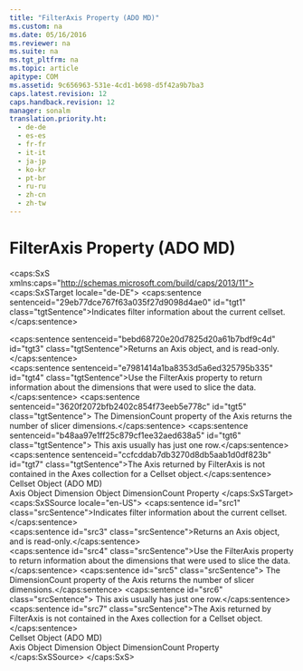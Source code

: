 ```yaml
---
title: "FilterAxis Property (ADO MD)"
ms.custom: na
ms.date: 05/16/2016
ms.reviewer: na
ms.suite: na
ms.tgt_pltfrm: na
ms.topic: article
apitype: COM
ms.assetid: 9c656963-531e-4cd1-b698-d5f42a9b7ba3
caps.latest.revision: 12
caps.handback.revision: 12
manager: sonalm
translation.priority.ht: 
  - de-de
  - es-es
  - fr-fr
  - it-it
  - ja-jp
  - ko-kr
  - pt-br
  - ru-ru
  - zh-cn
  - zh-tw
---
```

# FilterAxis Property (ADO MD)
<?xml version="1.0" encoding="utf-8"?>
<caps:SxS xmlns:caps="http://schemas.microsoft.com/build/caps/2013/11">
  <caps:SxSTarget locale="de-DE">
    <developerReferenceWithoutSyntaxDocument xsi:schemaLocation="http://ddue.schemas.microsoft.com/authoring/2003/5 http://dduestorage.blob.core.windows.net/ddueschema/developer.xsd" xmlns="http://ddue.schemas.microsoft.com/authoring/2003/5" xmlns:xlink="http://www.w3.org/1999/xlink" xmlns:xsi="http://www.w3.org/2001/XMLSchema-instance">
      <introduction>
        <para>
          <caps:sentence sentenceid="29eb77dce767f63a035f27d9098d4ae0" id="tgt1" class="tgtSentence">Indicates filter information about the current <legacyLink xlink:href="5e2452c0-cac0-49b2-8099-836c35794d50">cellset</legacyLink>.</caps:sentence>
        </para>
      </introduction>
      <section>
        <title>
          <caps:sentence sentenceid="4d354fa601a7e22a163f41084b5a0b77" id="tgt2" class="tgtSentence">Return Values</caps:sentence>
        </title>
        <content>
          <para>
            <caps:sentence sentenceid="bebd68720e20d7825d20a61b7bdf9c4d" id="tgt3" class="tgtSentence">Returns an <legacyLink xlink:href="5f498c9a-b1e7-4e6e-9ae6-71eadaf9aada">Axis</legacyLink> object, and is read-only.</caps:sentence>
          </para>
        </content>
      </section>
      <languageReferenceRemarks>
        <content>
          <para>
            <caps:sentence sentenceid="e7981414a1ba8353d5a6ed325795b335" id="tgt4" class="tgtSentence">Use the <unmanagedCodeEntityReference>FilterAxis</unmanagedCodeEntityReference> property to return information about the dimensions that were used to slice the data.</caps:sentence>
            <caps:sentence sentenceid="3620f2072bfb2402c854f73eeb5e778c" id="tgt5" class="tgtSentence"> The <legacyLink xlink:href="87929cbc-9c38-491a-8616-62d45c51e299">DimensionCount</legacyLink> property of the <unmanagedCodeEntityReference>Axis</unmanagedCodeEntityReference> returns the number of slicer dimensions.</caps:sentence>
            <caps:sentence sentenceid="b48aa97e1ff25c879cf1ee32aed638a5" id="tgt6" class="tgtSentence"> This axis usually has just one row.</caps:sentence>
          </para>
          <para>
            <caps:sentence sentenceid="ccfcddab7db3270d8db5aab1d0df823b" id="tgt7" class="tgtSentence">The <unmanagedCodeEntityReference>Axis</unmanagedCodeEntityReference> returned by <unmanagedCodeEntityReference>FilterAxis</unmanagedCodeEntityReference> is not contained in the <legacyLink xlink:href="072fb21a-ec0f-4b02-9022-1cef3ad4bfff">Axes</legacyLink> collection for a <legacyLink xlink:href="5e2452c0-cac0-49b2-8099-836c35794d50">Cellset</legacyLink> object.</caps:sentence>
          </para>
        </content>
      </languageReferenceRemarks>
      <section>
        <title>
          <caps:sentence sentenceid="2f342d3be839cc5b67ae0de7d404b8e6" id="tgt8" class="tgtSentence">Applies To</caps:sentence>
        </title>
        <content>
          <para>
            <link xlink:href="5e2452c0-cac0-49b2-8099-836c35794d50">Cellset Object (ADO MD)</link>
          </para>
        </content>
      </section>
      <relatedTopics>
        <link xlink:href="5f498c9a-b1e7-4e6e-9ae6-71eadaf9aada">Axis Object</link>
        <link xlink:href="66adbbd2-23a3-4c19-a91b-84c31309aa1b">Dimension Object</link>
        <link xlink:href="87929cbc-9c38-491a-8616-62d45c51e299">DimensionCount Property</link>
      </relatedTopics>
    </developerReferenceWithoutSyntaxDocument>
  </caps:SxSTarget>
  <caps:SxSSource locale="en-US">
    <developerReferenceWithoutSyntaxDocument xsi:schemaLocation="http://ddue.schemas.microsoft.com/authoring/2003/5 http://dduestorage.blob.core.windows.net/ddueschema/developer.xsd" xmlns="http://ddue.schemas.microsoft.com/authoring/2003/5" xmlns:xlink="http://www.w3.org/1999/xlink" xmlns:xsi="http://www.w3.org/2001/XMLSchema-instance">
      <introduction>
        <para>
          <caps:sentence id="src1" class="srcSentence">Indicates filter information about the current <legacyLink xlink:href="5e2452c0-cac0-49b2-8099-836c35794d50">cellset</legacyLink>.</caps:sentence>
        </para>
      </introduction>
      <section>
        <title>
          <caps:sentence id="src2" class="srcSentence">Return Values</caps:sentence>
        </title>
        <content>
          <para>
            <caps:sentence id="src3" class="srcSentence">Returns an <legacyLink xlink:href="5f498c9a-b1e7-4e6e-9ae6-71eadaf9aada">Axis</legacyLink> object, and is read-only.</caps:sentence>
          </para>
        </content>
      </section>
      <languageReferenceRemarks>
        <content>
          <para>
            <caps:sentence id="src4" class="srcSentence">Use the <unmanagedCodeEntityReference>FilterAxis</unmanagedCodeEntityReference> property to return information about the dimensions that were used to slice the data.</caps:sentence>
            <caps:sentence id="src5" class="srcSentence"> The <legacyLink xlink:href="87929cbc-9c38-491a-8616-62d45c51e299">DimensionCount</legacyLink> property of the <unmanagedCodeEntityReference>Axis</unmanagedCodeEntityReference> returns the number of slicer dimensions.</caps:sentence>
            <caps:sentence id="src6" class="srcSentence"> This axis usually has just one row.</caps:sentence>
          </para>
          <para>
            <caps:sentence id="src7" class="srcSentence">The <unmanagedCodeEntityReference>Axis</unmanagedCodeEntityReference> returned by <unmanagedCodeEntityReference>FilterAxis</unmanagedCodeEntityReference> is not contained in the <legacyLink xlink:href="072fb21a-ec0f-4b02-9022-1cef3ad4bfff">Axes</legacyLink> collection for a <legacyLink xlink:href="5e2452c0-cac0-49b2-8099-836c35794d50">Cellset</legacyLink> object.</caps:sentence>
          </para>
        </content>
      </languageReferenceRemarks>
      <section>
        <title>
          <caps:sentence id="src8" class="srcSentence">Applies To</caps:sentence>
        </title>
        <content>
          <para>
            <link xlink:href="5e2452c0-cac0-49b2-8099-836c35794d50">Cellset Object (ADO MD)</link>
          </para>
        </content>
      </section>
      <relatedTopics>
        <link xlink:href="5f498c9a-b1e7-4e6e-9ae6-71eadaf9aada">Axis Object</link>
        <link xlink:href="66adbbd2-23a3-4c19-a91b-84c31309aa1b">Dimension Object</link>
        <link xlink:href="87929cbc-9c38-491a-8616-62d45c51e299">DimensionCount Property</link>
      </relatedTopics>
    </developerReferenceWithoutSyntaxDocument>
  </caps:SxSSource>
</caps:SxS>